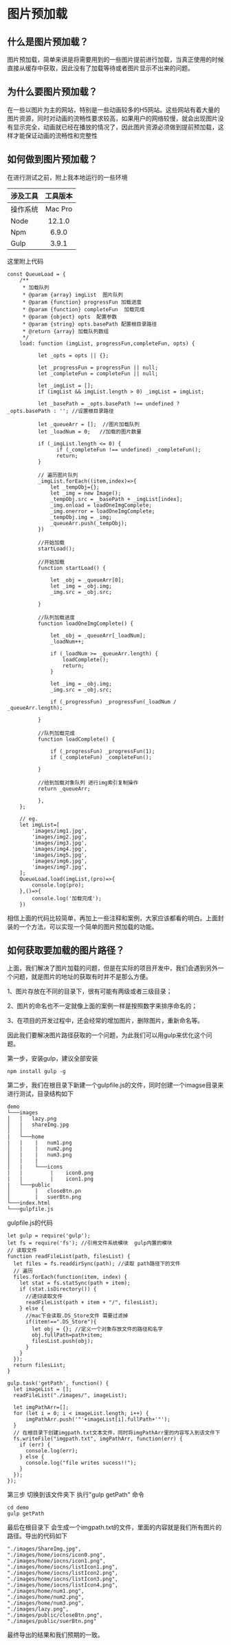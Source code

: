 
# 图片预加载

## 什么是图片预加载？

图片预加载，简单来讲是将需要用到的一些图片提前进行加载，当真正使用的时候直接从缓存中获取，因此没有了加载等待或者图片显示不出来的问题。

## 为什么要图片预加载？

在一些以图片为主的网站，特别是一些动画较多的H5网站。这些网站有着大量的图片资源，同时对动画的流畅性要求较高，如果用户的网络较慢，就会出现图片没有显示完全，动画就已经在播放的情况了，因此图片资源必须做到提前预加载，这样才能保证动画的流畅性和完整性

## 如何做到图片预加载？

在进行测试之前，附上我本地运行的一些环境

| 涉及工具 |      工具版本      |
| -------- | :----------------: |
| 操作系统   |      Mac Pro       |
| Node     |       12.1.0       |
| Npm      |       6.9.0        |
| Gulp     |       3.9.1        |

这里附上代码

```js{4}
const QueueLoad = {
    /**
     * 加载队列
     * @param {array} imgList  图片队列
     * @param {function} progressFun 加载进度
     * @param {function} completeFun  加载完成
     * @param {object} opts  配置参数
     * @param {string} opts.basePath 配置根目录路径
     * @return {array} 加载队列数组
     */
    load: function (imgList, progressFun,completeFun, opts) {

          let _opts = opts || {};

          let _progressFun = progressFun || null;
          let _completeFun = completeFun || null;

          let _imgList = [];
          if (imgList && imgList.length > 0) _imgList = imgList;

          let _basePath = _opts.basePath !== undefined ? _opts.basePath : ''; //设置根目录路径

          let _queueArr = [];  //图片加载队列
          let _loadNum = 0;   //加载的图片数量

          if (_imgList.length <= 0) {
                if (_completeFun !== undefined) _completeFun();
                return;
          }

          // 遍历图片队列
          _imgList.forEach((item,index)=>{
              let _tempObj={};
              let _img = new Image();
              _tempObj.src = _basePath + _imgList[index];
              _img.onload = loadOneImgComplete;
              _img.onerror = loadOneImgComplete;
              _tempObj.img = _img;
              _queueArr.push(_tempObj);
          })

          //开始加载
          startLoad();

          //开始加载
          function startLoad() {

              let _obj = _queueArr[0];
              let _img = _obj.img;
              _img.src = _obj.src;

          }

          //队列加载进度
          function loadOneImgComplete() {

              let _obj = _queueArr[_loadNum];
              _loadNum++;

              if (_loadNum >= _queueArr.length) {
                  loadComplete();
                  return;
              }

              let _img = _obj.img;
              _img.src = _obj.src;

              if (_progressFun) _progressFun(_loadNum / _queueArr.length);

          }

          //队列加载完成
          function loadComplete() {

              if (_progressFun) _progressFun(1);
              if (_completeFun) _completeFun();

          }

          //给到加载对象队列 进行img索引复制操作
          return _queueArr;

          },
    };

    // eg.
    let imgList=[
        'images/img1.jpg',
        'images/img2.jpg',
        'images/img3.jpg',
        'images/img4.jpg',
        'images/img5.jpg',
        'images/img6.jpg',
        'images/img7.jpg',
    ];
    QueueLoad.load(imgList,(pro)=>{
        console.log(pro);
    },()=>{
        console.log('加载完成');
    })

```
相信上面的代码比较简单，再加上一些注释和案例，大家应该都看的明白。上面封装的一个方法，可以实现一个简单的图片预加载的功能。

## 如何获取要加载的图片路径？

上面，我们解决了图片加载的问题，但是在实际的项目开发中，我们会遇到另外一个问题，就是图片的地址的获取有时并不是那么方便。

1、图片存放在不同的目录下，很有可能有两级或者三级目录；

2、图片的命名也不一定就像上面的案例一样是按照数字来排序命名的；

3、在项目的开发过程中，还会经常的增加图片，删除图片，重新命名等。

因此我们要解决图片路径获取的一个问题，为此我们可以用gulp来优化这个问题。

第一步，安装gulp，建议全部安装
```
npm install gulp -g
```
第二步，我们在根目录下新建一个gulpfile.js的文件，同时创建一个imagse目录来进行测试，目录结构如下
```
demo
└───images
│   │   lazy.png
│   |   shareImg.jpg
│   │
|   └───home
|   |    |   num1.png
│   |    |   num2.png
│   |    |   num3.png
│   |    |
│   |    └───icons
|   |         |    icon0.png
|   |         |    icon1.png
|   └───public
│        |   closeBtn.pn
│        |   suerBtn.png
└───index.html
└───gulpfile.js

```
gulpfile.js的代码
``` js{4}
let gulp = require('gulp');
let fs = require('fs'); //引用文件系统模块  gulp内置的模块
// 读取文件
function readFileList(path, filesList) {
  let files = fs.readdirSync(path); //读取 path路径下的文件
  // 遍历
  files.forEach(function(item, index) {
    let stat = fs.statSync(path + item);
    if (stat.isDirectory()) {
      //递归读取文件
      readFileList(path + item + "/", filesList);
    } else {
      //mac下会读取.DS_Store文件 需要过滤掉
      if(item!==".DS_Store"){
        let obj = {}; //定义一个对象存放文件的路径和名字
        obj.fullPath=path+item;
        filesList.push(obj);
      }
    }
  });
  return filesList;
}

gulp.task('getPath', function() {
  let imageList = [];
  readFileList("./images/", imageList);

  let imgPathArr=[];
  for (let i = 0; i < imageList.length; i++) {
      imgPathArr.push('"'+imageList[i].fullPath+'"');
  }
  // 在根目录下创建imgpath.txt文本文件，同时将imgPathArr里的内容写入到该文件下
  fs.writeFile("imgpath.txt", imgPathArr, function(err) {
    if (err) {
      console.log(err);
    } else {
      console.log("file writes sucess!!");
    }
  });
});
```
第三步 切换到该文件夹下 执行"gulp getPath" 命令
```
cd demo
gulp getPath
```
最后在根目录下 会生成一个imgpath.txt的文件，里面的内容就是我们所有图片的路径。导出的代码如下
```js{4}
"./images/ShareImg.jpg",
"./images/home/iocns/icon0.png",
"./images/home/iocns/icon1.png",
"./images/home/iocns/listIcon1.png",
"./images/home/iocns/listIcon2.png",
"./images/home/iocns/listIcon3.png",
"./images/home/iocns/listIcon4.png",
"./images/home/num1.png",
"./images/home/num2.png",
"./images/home/num3.png",
"./images/lazy.png",
"./images/public/closeBtn.png",
"./images/public/suerBtn.png"
```
最终导出的结果和我们预期的一致。
